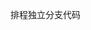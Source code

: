 <!--
 * @Description: 
 * @version: 
 * @Author: shoen
 * @Date: 2020-12-28 15:42:32
 * @LastEditors: shoen
 * @LastEditTime: 2022-03-12 11:43:47
-->

排程独立分支代码
